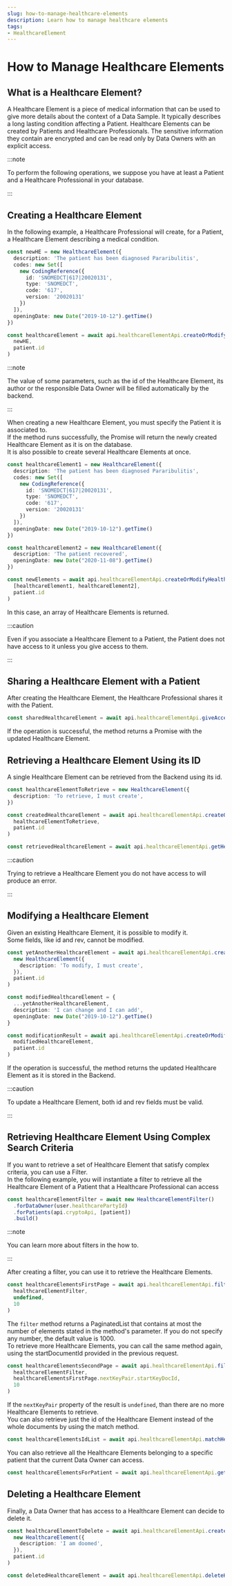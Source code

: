 ```yaml
---
slug: how-to-manage-healthcare-elements
description: Learn how to manage healthcare elements
tags:
- HealthcareElement
---
```

# How to Manage Healthcare Elements

## What is a Healthcare Element?

A Healthcare Element is a piece of medical information that can be used to give more details about the context of  a Data Sample.  It typically describes a long lasting condition affecting a Patient.
Healthcare Elements can be created by Patients and Healthcare Professionals. The sensitive information they contain are 
encrypted and can be read only by Data Owners with an explicit access.

:::note

To perform the following operations, we suppose you have at least a Patient and a Healthcare Professional in your database.

:::

## Creating a Healthcare Element

In the following example, a Healthcare Professional will create, for a Patient, a Healthcare Element describing a medical condition.

<!-- file://code-samples/how-to/manage-healthcare-elements/index.mts snippet:create a HE as data owner-->
```typescript
const newHE = new HealthcareElement({
  description: 'The patient has been diagnosed Pararibulitis',
  codes: new Set([
    new CodingReference({
      id: 'SNOMEDCT|617|20020131',
      type: 'SNOMEDCT',
      code: '617',
      version: '20020131'
    })
  ]),
  openingDate: new Date("2019-10-12").getTime()
})

const healthcareElement = await api.healthcareElementApi.createOrModifyHealthcareElement(
  newHE,
  patient.id
)
```

:::note

The value of some parameters, such as the id of the Healthcare Element, its author or the responsible Data Owner will be
filled automatically by the backend.

:::

When creating a new Healthcare Element, you must specify the Patient it is associated to.  
If the method runs successfully, the Promise will return the newly created Healthcare Element as it is on the database.  
It is also possible to create several Healthcare Elements at once.

<!-- file://code-samples/how-to/manage-healthcare-elements/index.mts snippet:create multiple HEs as data owner-->
```typescript
const healthcareElement1 = new HealthcareElement({
  description: 'The patient has been diagnosed Pararibulitis',
  codes: new Set([
    new CodingReference({
      id: 'SNOMEDCT|617|20020131',
      type: 'SNOMEDCT',
      code: '617',
      version: '20020131'
    })
  ]),
  openingDate: new Date("2019-10-12").getTime()
})

const healthcareElement2 = new HealthcareElement({
  description: 'The patient recovered',
  openingDate: new Date("2020-11-08").getTime()
})

const newElements = await api.healthcareElementApi.createOrModifyHealthcareElements(
  [healthcareElement1, healthcareElement2],
  patient.id
)
```

In this case, an array of Healthcare Elements is returned.

:::caution

Even if you associate a Healthcare Element to a Patient, the Patient does not have access to it unless you give access 
to them.

:::

## Sharing a Healthcare Element with a Patient

After creating the Healthcare Element, the Healthcare Professional shares it with the Patient.

<!-- file://code-samples/how-to/manage-healthcare-elements/index.mts snippet:HE sharing with data owner-->
```typescript
const sharedHealthcareElement = await api.healthcareElementApi.giveAccessTo(healthcareElement, patient.id)
```

If the operation is successful, the method returns a Promise with the updated Healthcare Element.

## Retrieving a Healthcare Element Using its ID

A single Healthcare Element can be retrieved from the Backend using its id.

<!-- file://code-samples/how-to/manage-healthcare-elements/index.mts snippet:retrieve a HE as data owner-->
```typescript
const healthcareElementToRetrieve = new HealthcareElement({
  description: 'To retrieve, I must create',
})

const createdHealthcareElement = await api.healthcareElementApi.createOrModifyHealthcareElement(
  healthcareElementToRetrieve,
  patient.id
)

const retrievedHealthcareElement = await api.healthcareElementApi.getHealthcareElement(createdHealthcareElement.id)
```

:::caution

Trying to retrieve a Healthcare Element you do not have access to will produce an error.

:::

## Modifying a Healthcare Element

Given an existing Healthcare Element, it is possible to modify it.  
Some fields, like id and rev, cannot be modified.

<!-- file://code-samples/how-to/manage-healthcare-elements/index.mts snippet:modify a HE as data owner-->
```typescript
const yetAnotherHealthcareElement = await api.healthcareElementApi.createOrModifyHealthcareElement(
  new HealthcareElement({
    description: 'To modify, I must create',
  }),
  patient.id
)

const modifiedHealthcareElement = {
  ...yetAnotherHealthcareElement,
  description: 'I can change and I can add',
  openingDate: new Date("2019-10-12").getTime()
}

const modificationResult = await api.healthcareElementApi.createOrModifyHealthcareElement(
  modifiedHealthcareElement,
  patient.id
)
```

If the operation is successful, the method returns the updated Healthcare Element as it is stored in the Backend.

:::caution

To update a Healthcare Element, both id and rev fields must be valid.

:::

## Retrieving Healthcare Element Using Complex Search Criteria

If you want to retrieve a set of Healthcare Element that satisfy complex criteria, you can use a Filter.  
In the following example, you will instantiate a filter to retrieve all the Healthcare Element of a Patient that a Healthcare Professional
 can access

<!-- file://code-samples/how-to/manage-healthcare-elements/index.mts snippet:create HE filter-->
```typescript
const healthcareElementFilter = await new HealthcareElementFilter()
  .forDataOwner(user.healthcarePartyId)
  .forPatients(api.cryptoApi, [patient])
  .build()
```

:::note

You can learn more about filters in the how to.

:::

After creating a filter, you can use it to retrieve the Healthcare Elements.

<!-- file://code-samples/how-to/manage-healthcare-elements/index.mts snippet:use HE filter method-->
```typescript
const healthcareElementsFirstPage = await api.healthcareElementApi.filterHealthcareElement(
  healthcareElementFilter,
  undefined,
  10
)
```

The `filter` method returns a PaginatedList that contains at most the number of elements stated
 in the method's parameter. If you do not specify any number, the default value is 1000.  
To retrieve more Healthcare Elements, you can call the same method again, using the startDocumentId provided in the previous
 request.

<!-- file://code-samples/how-to/manage-healthcare-elements/index.mts snippet:use HE filter method second page-->
```typescript
const healthcareElementsSecondPage = await api.healthcareElementApi.filterHealthcareElement(
  healthcareElementFilter,
  healthcareElementsFirstPage.nextKeyPair.startKeyDocId,
  10
)
```

If the `nextKeyPair` property of the result is `undefined`, than there are no more Healthcare Elements to retrieve.  
You can also retrieve just the id of the Healthcare Element instead of the whole documents by using the match method.

<!-- file://code-samples/how-to/manage-healthcare-elements/index.mts snippet:use HE match method-->
```typescript
const healthcareElementsIdList = await api.healthcareElementApi.matchHealthcareElement(healthcareElementFilter)
```

You can also retrieve all the Healthcare Elements belonging to a specific patient that the current Data Owner 
can access.

<!-- file://code-samples/how-to/manage-healthcare-elements/index.mts snippet:use by patient method-->
```typescript
const healthcareElementsForPatient = await api.healthcareElementApi.getHealthcareElementsForPatient(existingPatient)
```


## Deleting a Healthcare Element

Finally, a Data Owner that has access to a Healthcare Element can decide to delete it.

<!-- file://code-samples/how-to/manage-healthcare-elements/index.mts snippet:delete a HE as data owner-->
```typescript
const healthcareElementToDelete = await api.healthcareElementApi.createOrModifyHealthcareElement(
  new HealthcareElement({
    description: 'I am doomed',
  }),
  patient.id
)

const deletedHealthcareElement = await api.healthcareElementApi.deleteHealthcareElement(healthcareElementToDelete.id)
```
